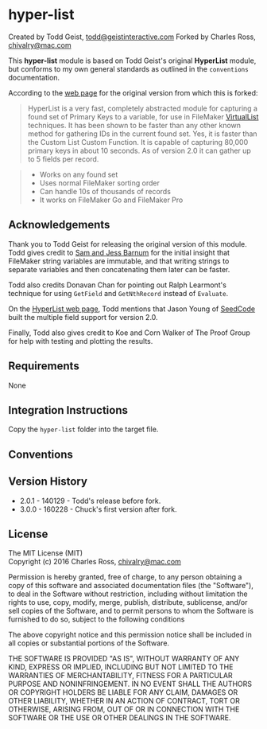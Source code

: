 hyper-list
===========

Created by Todd Geist, todd@geistinteractive.com
Forked by Charles Ross, chivalry@mac.com

This **hyper-list** module is based on Todd Geist's original **HyperList** module, but
conforms to my own general standards as outlined in the `conventions` documentation.

According to the [web page](http://www.modularfilemaker.org/module/hyperlist/) for the
original version from which this is forked:

> HyperList is a very fast, completely abstracted module for capturing a found set of
Primary Keys to a variable, for use in FileMaker
[VirtualList](http://seedcodenext.wordpress.com/2011/11/05/virtual-list/) techniques. It
has been shown to be faster than any other known method for gathering IDs in the current
found set. Yes, it is faster than the Custom List Custom Function. It is capable of
capturing 80,000 primary keys in about 10 seconds. As of version 2.0 it can gather up to
5 fields per record.

> - Works on any found set
> - Uses normal FileMaker sorting order
> - Can handle 10s of thousands of records
> - It works on FileMaker Go and FileMaker Pro

Acknowledgements
----------------

Thank you to Todd Geist for releasing the original version of this module. Todd gives
credit to [Sam and Jess Barnum](http://www.360Works.com) for the initial insight that
FileMaker string variables are immutable, and that writing strings to separate variables
and then concatenating them later can be faster.

Todd also credits Donavan Chan for pointing out Ralph Learmont's technique for using
`GetField` and `GetNthRecord` instead of `Evaluate`.

On the [HyperList web page](http://www.modularfilemaker.org/module/hyperlist/), Todd
mentions that Jason Young of [SeedCode](http://seedcode.com) built the multiple field
support for version 2.0.

Finally, Todd also gives credit to Koe and Corn Walker of The Proof Group for help with testing and plotting the results.

Requirements
------------

None

Integration Instructions
------------------------

Copy the `hyper-list` folder into the target file.

Conventions
-----------

Version History
---------------

- 2.0.1 - 140129 - Todd's release before fork.
- 3.0.0 - 160228 - Chuck's first version after fork.

License
-------

The MIT License (MIT)  
Copyright (c) 2016 Charles Ross, chivalry@mac.com

Permission is hereby granted, free of charge, to any person obtaining a copy of this
software and associated documentation files (the "Software"), to deal in the Software
without restriction, including without limitation the rights to use, copy, modify, merge,
publish, distribute, sublicense, and/or sell copies of the Software, and to permit
persons to whom the Software is furnished to do so, subject to the following conditions

The above copyright notice and this permission notice shall be included in all copies or
substantial portions of the Software.

THE SOFTWARE IS PROVIDED "AS IS", WITHOUT WARRANTY OF ANY KIND, EXPRESS OR IMPLIED,
INCLUDING BUT NOT LIMITED TO THE WARRANTIES OF MERCHANTABILITY, FITNESS FOR A
PARTICULAR PURPOSE AND NONINFRINGEMENT. IN NO EVENT SHALL THE AUTHORS OR COPYRIGHT
HOLDERS BE LIABLE FOR ANY CLAIM, DAMAGES OR OTHER LIABILITY, WHETHER IN AN ACTION
OF CONTRACT, TORT OR OTHERWISE, ARISING FROM, OUT OF OR IN CONNECTION WITH THE
SOFTWARE OR THE USE OR OTHER DEALINGS IN THE SOFTWARE.
